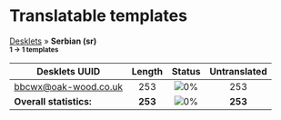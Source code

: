 # Translatable templates
[Desklets](../README.md) &#187; **Serbian (sr)**
<br><sub>**1 &#8594; 1 templates**</sub>

Desklets UUID | Length | Status | Untranslated
------------|:------:|:------:|:-----------:
[bbcwx@oak-wood.co.uk](../desklets-status/bbcwx@oak-wood.co.uk/README.md) | 253 | ![0%](http://progressed.io/bar/0) | 253
**Overall statistics:** | **253** | ![0%](http://progressed.io/bar/0) | **253**
